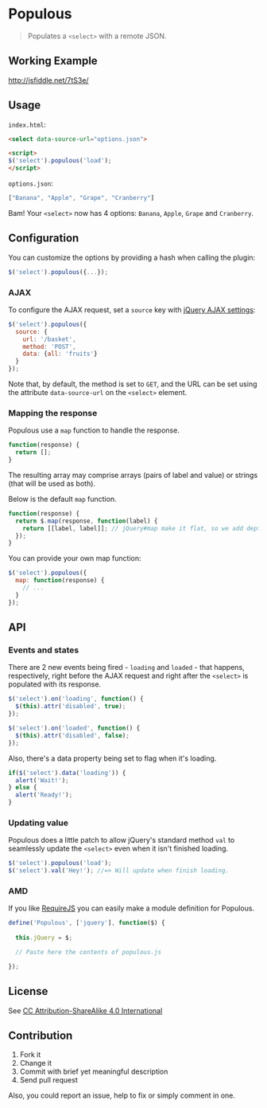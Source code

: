 # Populous

> Populates a `<select>` with a remote JSON.

## Working Example

http://jsfiddle.net/7tS3e/

## Usage

`index.html`:
```html
<select data-source-url="options.json">

<script>
$('select').populous('load');
</script>
```

`options.json`:
```javascript
["Banana", "Apple", "Grape", "Cranberry"]
```

Bam! Your `<select>` now has 4 options: `Banana`, `Apple`, `Grape` and `Cranberry`.

## Configuration

You can customize the options by providing a hash when calling the plugin:

```javascript
$('select').populous({...});
```

### AJAX

To configure the AJAX request, set a `source` key with [jQuery AJAX settings](http://api.jquery.com/jQuery.ajax/#jQuery-ajax-settings):

```javascript
$('select').populous({
  source: {
    url: '/basket',
    method: 'POST',
    data: {all: 'fruits'}
  }
});
```

Note that, by default, the method is set to `GET`, and the URL can be set using the attribute `data-source-url` on the `<select>` element.

### Mapping the response

Populous use a `map` function to handle the response.

```javascript
function(response) {
  return [];
}
```

The resulting array may comprise arrays (pairs of label and value) or strings (that will be used as both).

Below is the default `map` function.

```javascript
function(response) {
  return $.map(response, function(label) {
    return [[label, label]]; // jQuery#map make it flat, so we add depth
  });
}
```

You can provide your own map function:

```javascript
$('select').populous({
  map: function(response) {
    // ...
  }
});
```

## API

### Events and states

There are 2 new events being fired - `loading` and `loaded` - that happens, respectively, right before the AJAX request and right after the `<select>` is populated with its response.

```javascript
$('select').on('loading', function() {
  $(this).attr('disabled', true);
});

$('select').on('loaded', function() {
  $(this).attr('disabled', false);
});
```

Also, there's a data property being set to flag when it's loading.

```javascript
if($('select').data('loading')) {
  alert('Wait!');
} else {
  alert('Ready!');
}
```

### Updating value

Populous does a little patch to allow jQuery's standard method `val` to seamlessly update the `<select>` even when it isn't finished loading.

```javascript
$('select').populous('load');
$('select').val('Hey!'); //=> Will update when finish loading.
```

### AMD

If you like [RequireJS](http://requirejs.org) you can easily make a module definition for Populous.

```javascript
define('Populous', ['jquery'], function($) {
  
  this.jQuery = $;

  // Paste here the contents of populous.js

});
```

## License

See [CC Attribution-ShareAlike 4.0 International](http://creativecommons.org/licenses/by-sa/4.0/deed.en_US)

## Contribution

1. Fork it
2. Change it
3. Commit with brief yet meaningful description
4. Send pull request

Also, you could report an issue, help to fix or simply comment in one.
